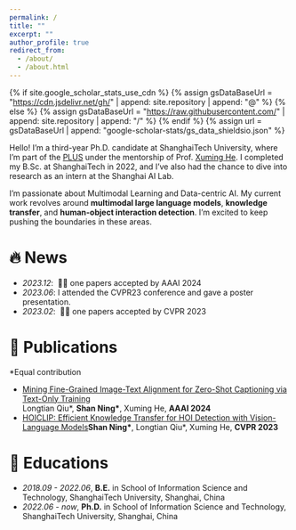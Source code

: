 ```yaml
---
permalink: /
title: ""
excerpt: ""
author_profile: true
redirect_from: 
  - /about/
  - /about.html
---
```


{% if site.google_scholar_stats_use_cdn %}
{% assign gsDataBaseUrl = "https://cdn.jsdelivr.net/gh/" | append: site.repository | append: "@" %}
{% else %}
{% assign gsDataBaseUrl = "https://raw.githubusercontent.com/" | append: site.repository | append: "/" %}
{% endif %}
{% assign url = gsDataBaseUrl | append: "google-scholar-stats/gs_data_shieldsio.json" %}

<span class='anchor' id='about-me'></span>

Hello! I’m a third-year Ph.D. candidate at ShanghaiTech University, where I’m part of the [PLUS](https://plus.sist.shanghaitech.edu.cn) under the mentorship of Prof. [Xuming He](https://faculty.sist.shanghaitech.edu.cn/faculty/hexm/index.html). I completed my B.Sc. at ShanghaiTech in 2022, and I’ve also had the chance to dive into research as an intern at the Shanghai AI Lab.

I’m passionate about Multimodal Learning and Data-centric AI. My current work revolves around **multimodal large language models**, **knowledge transfer**, and **human-object interaction detection**. I’m excited to keep pushing the boundaries in these areas.

# 🔥 News
- *2023.12*: &nbsp;🎉🎉 one papers accepted by AAAI 2024
- *2023.06*: I attended the CVPR23 conference and gave a poster presentation.
- *2023.02*: &nbsp;🎉🎉 one papers accepted by CVPR 2023

# 📝 Publications
\*Equal contribution
- [Mining Fine-Grained Image-Text Alignment for Zero-Shot Captioning via Text-Only Training](https://arxiv.org/abs/2401.02347)<br>Longtian Qiu\*, **Shan Ning\***, Xuming He, **AAAI 2024**
- [HOICLIP: Efficient Knowledge Transfer for HOI Detection with Vision-Language Models](https://arxiv.org/abs/2303.15786)**Shan Ning\***, Longtian Qiu\*, Xuming He, **CVPR 2023**

[//]: # (# 🎖 Honors and Awards)

[//]: # (- *2021.10* Lorem ipsum dolor sit amet, consectetur adipiscing elit. Vivamus ornare aliquet ipsum, ac tempus justo dapibus sit amet. )

[//]: # (- *2021.09* Lorem ipsum dolor sit amet, consectetur adipiscing elit. Vivamus ornare aliquet ipsum, ac tempus justo dapibus sit amet. )


[//]: # (# 💬 Invited Talks)

[//]: # (- *2021.06*, Lorem ipsum dolor sit amet, consectetur adipiscing elit. Vivamus ornare aliquet ipsum, ac tempus justo dapibus sit amet. )

[//]: # (- *2021.03*, Lorem ipsum dolor sit amet, consectetur adipiscing elit. Vivamus ornare aliquet ipsum, ac tempus justo dapibus sit amet.  \| [\[video\]]&#40;https://github.com/&#41;)

[//]: # ()
[//]: # (# 💻 Internships)

[//]: # (- *2019.05 - 2020.02*, [Lorem]&#40;https://github.com/&#41;, China.)

# 📖 Educations
- *2018.09 - 2022.06*, **B.E.** in School of Information Science and Technology, ShanghaiTech University, Shanghai, China
- *2022.06 - now*, **Ph.D.** in School of Information Science and Technology, ShanghaiTech University, Shanghai, China
